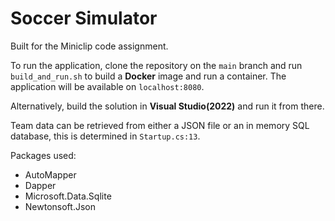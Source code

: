 # Soccer Simulator

Built for the Miniclip code assignment.  

To run the application, clone the repository on the `main` branch and run `build_and_run.sh` to build a **Docker** image and run a container. The application will be available on `localhost:8080`.  

Alternatively, build the solution in **Visual Studio(2022)** and run it from there.  

Team data can be retrieved from either a JSON file or an in memory SQL database, this is determined in `Startup.cs:13`. 

Packages used:
* AutoMapper
* Dapper
* Microsoft.Data.Sqlite
* Newtonsoft.Json
